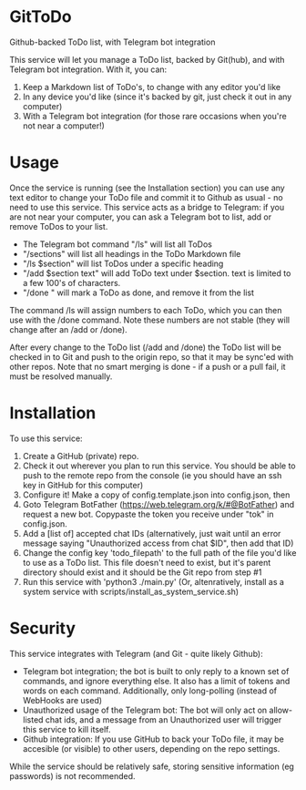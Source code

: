 # GitToDo
Github-backed ToDo list, with Telegram bot integration

This service will let you manage a ToDo list, backed by Git(hub), and with Telegram bot integration. With it, you can:

1. Keep a Markdown list of ToDo's, to change with any editor you'd like
2. In any device you'd like (since it's backed by git, just check it out in any computer)
3. With a Telegram bot integration (for those rare occasions when you're not near a computer!)

# Usage

Once the service is running (see the Installation section) you can use any text editor to change your ToDo file and commit it to Github as usual - no need to use this service. This service acts as a bridge to Telegram: if you are not near your computer, you can ask a Telegram bot to list, add or remove ToDos to your list.

* The Telegram bot command "/ls" will list all ToDos
* "/sections" will list all headings in the ToDo Markdown file
* "/ls $section" will list ToDos under a specific heading
* "/add $section text" will add ToDo text under $section. text is limited to a few 100's of characters.
* "/done <number>" will mark a ToDo as done, and remove it from the list

The command /ls will assign numbers to each ToDo, which you can then use with the /done command. Note these numbers are not stable (they will change after an /add or /done).

After every change to the ToDo list (/add and /done) the ToDo list will be checked in to Git and push to the origin repo, so that it may be sync'ed with other repos. Note that no smart merging is done - if a push or a pull fail, it must be resolved manually.


# Installation

To use this service:
1. Create a GitHub (private) repo.
2. Check it out wherever you plan to run this service. You should be able to push to the remote repo from the console (ie you should have an ssh key in GitHub for this computer)
3. Configure it! Make a copy of config.template.json into config.json, then
4. Goto Telegram BotFather (https://web.telegram.org/k/#@BotFather) and request a new bot. Copypaste the token you receive under "tok" in config.json.
5. Add a [list of] accepted chat IDs (alternatively, just wait until an error message saying "Unauthorized access from chat $ID", then add that ID)
6. Change the config key 'todo_filepath' to the full path of the file you'd like to use as a ToDo list. This file doesn't need to exist, but it's parent directory should exist and it should be the Git repo from step #1
7. Run this service with 'python3 ./main.py' (Or, altenratively, install as a system service with scripts/install_as_system_service.sh)


# Security

This service integrates with Telegram (and Git - quite likely Github):

* Telegram bot integration; the bot is built to only reply to a known set of commands, and ignore everything else. It also has a limit of tokens and words on each command. Additionally, only long-polling (instead of WebHooks are used)
* Unauthorized usage of the Telegram bot: The bot will only act on allow-listed chat ids, and a message from an Unauthorized user will trigger this service to kill itself.
* Github integration: If you use GitHub to back your ToDo file, it may be accesible (or visible) to other users, depending on the repo settings.

While the service should be relatively safe, storing sensitive information (eg passwords) is not recommended.


